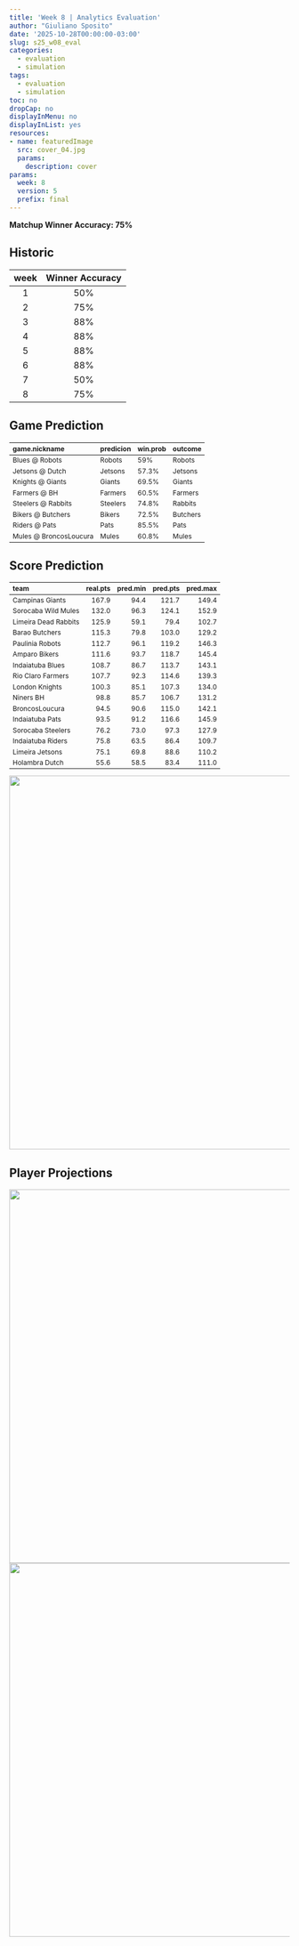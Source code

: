 ```yaml
---
title: 'Week 8 | Analytics Evaluation'
author: "Giuliano Sposito"
date: '2025-10-28T00:00:00-03:00'
slug: s25_w08_eval
categories:
  - evaluation
  - simulation
tags:
  - evaluation
  - simulation
toc: no
dropCap: no
displayInMenu: no
displayInList: yes
resources:
- name: featuredImage
  src: cover_04.jpg
  params:
    description: cover
params:
  week: 8
  version: 5
  prefix: final
---
```

<script src="{{< blogdown/postref >}}index_files/kePrint/kePrint.js"></script>
<link href="{{< blogdown/postref >}}index_files/lightable/lightable.css" rel="stylesheet" />
<script src="{{< blogdown/postref >}}index_files/kePrint/kePrint.js"></script>
<link href="{{< blogdown/postref >}}index_files/lightable/lightable.css" rel="stylesheet" />

**Matchup Winner Accuracy: 75%**

<!--more-->

## Historic

| week | Winner Accuracy |
|:----:|:---------------:|
| 1    |       50%       |
| 2    |       75%       |
| 3    |       88%       |
| 4    |       88%       |
| 5    |       88%       |
| 6    |       88%       |
| 7    |       50%       |
| 8    |       75%       |







## Game Prediction

<table class="table" style="font-size: 12px; margin-left: auto; margin-right: auto;">
 <thead>
  <tr>
   <th style="text-align:left;"> game.nickname </th>
   <th style="text-align:left;"> predicion </th>
   <th style="text-align:left;"> win.prob </th>
   <th style="text-align:left;"> outcome </th>
  </tr>
 </thead>
<tbody>
  <tr>
   <td style="text-align:left;"> Blues @ Robots </td>
   <td style="text-align:left;"> Robots </td>
   <td style="text-align:left;"> 59% </td>
   <td style="text-align:left;"> Robots </td>
  </tr>
  <tr>
   <td style="text-align:left;"> Jetsons @ Dutch </td>
   <td style="text-align:left;"> Jetsons </td>
   <td style="text-align:left;"> 57.3% </td>
   <td style="text-align:left;"> Jetsons </td>
  </tr>
  <tr>
   <td style="text-align:left;"> Knights @ Giants </td>
   <td style="text-align:left;"> Giants </td>
   <td style="text-align:left;"> 69.5% </td>
   <td style="text-align:left;"> Giants </td>
  </tr>
  <tr>
   <td style="text-align:left;"> Farmers @ BH </td>
   <td style="text-align:left;"> Farmers </td>
   <td style="text-align:left;"> 60.5% </td>
   <td style="text-align:left;"> Farmers </td>
  </tr>
  <tr>
   <td style="text-align:left;"> Steelers @ Rabbits </td>
   <td style="text-align:left;"> Steelers </td>
   <td style="text-align:left;"> 74.8% </td>
   <td style="text-align:left;"> Rabbits </td>
  </tr>
  <tr>
   <td style="text-align:left;"> Bikers @ Butchers </td>
   <td style="text-align:left;"> Bikers </td>
   <td style="text-align:left;"> 72.5% </td>
   <td style="text-align:left;"> Butchers </td>
  </tr>
  <tr>
   <td style="text-align:left;"> Riders @ Pats </td>
   <td style="text-align:left;"> Pats </td>
   <td style="text-align:left;"> 85.5% </td>
   <td style="text-align:left;"> Pats </td>
  </tr>
  <tr>
   <td style="text-align:left;"> Mules @ BroncosLoucura </td>
   <td style="text-align:left;"> Mules </td>
   <td style="text-align:left;"> 60.8% </td>
   <td style="text-align:left;"> Mules </td>
  </tr>
</tbody>
</table>


## Score Prediction

<table class="table" style="font-size: 12px; margin-left: auto; margin-right: auto;">
 <thead>
  <tr>
   <th style="text-align:left;"> team </th>
   <th style="text-align:right;"> real.pts </th>
   <th style="text-align:right;"> pred.min </th>
   <th style="text-align:right;"> pred.pts </th>
   <th style="text-align:right;"> pred.max </th>
  </tr>
 </thead>
<tbody>
  <tr>
   <td style="text-align:left;"> Campinas Giants </td>
   <td style="text-align:right;"> 167.9 </td>
   <td style="text-align:right;"> 94.4 </td>
   <td style="text-align:right;"> 121.7 </td>
   <td style="text-align:right;"> 149.4 </td>
  </tr>
  <tr>
   <td style="text-align:left;"> Sorocaba Wild Mules </td>
   <td style="text-align:right;"> 132.0 </td>
   <td style="text-align:right;"> 96.3 </td>
   <td style="text-align:right;"> 124.1 </td>
   <td style="text-align:right;"> 152.9 </td>
  </tr>
  <tr>
   <td style="text-align:left;"> Limeira Dead Rabbits </td>
   <td style="text-align:right;"> 125.9 </td>
   <td style="text-align:right;"> 59.1 </td>
   <td style="text-align:right;"> 79.4 </td>
   <td style="text-align:right;"> 102.7 </td>
  </tr>
  <tr>
   <td style="text-align:left;"> Barao Butchers </td>
   <td style="text-align:right;"> 115.3 </td>
   <td style="text-align:right;"> 79.8 </td>
   <td style="text-align:right;"> 103.0 </td>
   <td style="text-align:right;"> 129.2 </td>
  </tr>
  <tr>
   <td style="text-align:left;"> Paulinia Robots </td>
   <td style="text-align:right;"> 112.7 </td>
   <td style="text-align:right;"> 96.1 </td>
   <td style="text-align:right;"> 119.2 </td>
   <td style="text-align:right;"> 146.3 </td>
  </tr>
  <tr>
   <td style="text-align:left;"> Amparo Bikers </td>
   <td style="text-align:right;"> 111.6 </td>
   <td style="text-align:right;"> 93.7 </td>
   <td style="text-align:right;"> 118.7 </td>
   <td style="text-align:right;"> 145.4 </td>
  </tr>
  <tr>
   <td style="text-align:left;"> Indaiatuba Blues </td>
   <td style="text-align:right;"> 108.7 </td>
   <td style="text-align:right;"> 86.7 </td>
   <td style="text-align:right;"> 113.7 </td>
   <td style="text-align:right;"> 143.1 </td>
  </tr>
  <tr>
   <td style="text-align:left;"> Rio Claro Farmers </td>
   <td style="text-align:right;"> 107.7 </td>
   <td style="text-align:right;"> 92.3 </td>
   <td style="text-align:right;"> 114.6 </td>
   <td style="text-align:right;"> 139.3 </td>
  </tr>
  <tr>
   <td style="text-align:left;"> London Knights </td>
   <td style="text-align:right;"> 100.3 </td>
   <td style="text-align:right;"> 85.1 </td>
   <td style="text-align:right;"> 107.3 </td>
   <td style="text-align:right;"> 134.0 </td>
  </tr>
  <tr>
   <td style="text-align:left;"> Niners BH </td>
   <td style="text-align:right;"> 98.8 </td>
   <td style="text-align:right;"> 85.7 </td>
   <td style="text-align:right;"> 106.7 </td>
   <td style="text-align:right;"> 131.2 </td>
  </tr>
  <tr>
   <td style="text-align:left;"> BroncosLoucura </td>
   <td style="text-align:right;"> 94.5 </td>
   <td style="text-align:right;"> 90.6 </td>
   <td style="text-align:right;"> 115.0 </td>
   <td style="text-align:right;"> 142.1 </td>
  </tr>
  <tr>
   <td style="text-align:left;"> Indaiatuba Pats </td>
   <td style="text-align:right;"> 93.5 </td>
   <td style="text-align:right;"> 91.2 </td>
   <td style="text-align:right;"> 116.6 </td>
   <td style="text-align:right;"> 145.9 </td>
  </tr>
  <tr>
   <td style="text-align:left;"> Sorocaba Steelers </td>
   <td style="text-align:right;"> 76.2 </td>
   <td style="text-align:right;"> 73.0 </td>
   <td style="text-align:right;"> 97.3 </td>
   <td style="text-align:right;"> 127.9 </td>
  </tr>
  <tr>
   <td style="text-align:left;"> Indaiatuba Riders </td>
   <td style="text-align:right;"> 75.8 </td>
   <td style="text-align:right;"> 63.5 </td>
   <td style="text-align:right;"> 86.4 </td>
   <td style="text-align:right;"> 109.7 </td>
  </tr>
  <tr>
   <td style="text-align:left;"> Limeira Jetsons </td>
   <td style="text-align:right;"> 75.1 </td>
   <td style="text-align:right;"> 69.8 </td>
   <td style="text-align:right;"> 88.6 </td>
   <td style="text-align:right;"> 110.2 </td>
  </tr>
  <tr>
   <td style="text-align:left;"> Holambra Dutch </td>
   <td style="text-align:right;"> 55.6 </td>
   <td style="text-align:right;"> 58.5 </td>
   <td style="text-align:right;"> 83.4 </td>
   <td style="text-align:right;"> 111.0 </td>
  </tr>
</tbody>
</table>


<img src="{{< blogdown/postref >}}index_files/figure-html/scoreChart-1.png" width="672" />

## Player Projections

<img src="{{< blogdown/postref >}}index_files/figure-html/pointsProj-1.png" width="672" />

<img src="{{< blogdown/postref >}}index_files/figure-html/projErrors-1.png" width="672" />

